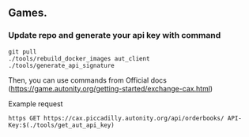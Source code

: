 ## Games.

### Update repo and generate your api key with command

```
git pull
./tools/rebuild_docker_images aut_client
./tools/generate_api_signature
```

Then, you can use commands from Official docs (https://game.autonity.org/getting-started/exchange-cax.html)

Example request
```
https GET https://cax.piccadilly.autonity.org/api/orderbooks/ API-Key:$(./tools/get_aut_api_key)
```
